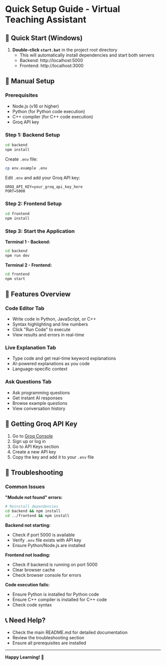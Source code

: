 # Quick Setup Guide - Virtual Teaching Assistant

## 🚀 Quick Start (Windows)

1. **Double-click `start.bat`** in the project root directory
   - This will automatically install dependencies and start both servers
   - Backend: http://localhost:5000
   - Frontend: http://localhost:3000

## 🔧 Manual Setup

### Prerequisites
- Node.js (v16 or higher)
- Python (for Python code execution)
- C++ compiler (for C++ code execution)
- Groq API key

### Step 1: Backend Setup
```bash
cd backend
npm install
```

Create `.env` file:
```bash
cp env.example .env
```

Edit `.env` and add your Groq API key:
```env
GROQ_API_KEY=your_groq_api_key_here
PORT=5000
```

### Step 2: Frontend Setup
```bash
cd frontend
npm install
```

### Step 3: Start the Application

**Terminal 1 - Backend:**
```bash
cd backend
npm run dev
```

**Terminal 2 - Frontend:**
```bash
cd frontend
npm start
```

## 🎯 Features Overview

### Code Editor Tab
- Write code in Python, JavaScript, or C++
- Syntax highlighting and line numbers
- Click "Run Code" to execute
- View results and errors in real-time

### Live Explanation Tab
- Type code and get real-time keyword explanations
- AI-powered explanations as you code
- Language-specific context

### Ask Questions Tab
- Ask programming questions
- Get instant AI responses
- Browse example questions
- View conversation history

## 🔑 Getting Groq API Key

1. Go to [Groq Console](https://console.groq.com/)
2. Sign up or log in
3. Go to API Keys section
4. Create a new API key
5. Copy the key and add it to your `.env` file

## 🐛 Troubleshooting

### Common Issues

**"Module not found" errors:**
```bash
# Reinstall dependencies
cd backend && npm install
cd ../frontend && npm install
```

**Backend not starting:**
- Check if port 5000 is available
- Verify `.env` file exists with API key
- Ensure Python/Node.js are installed

**Frontend not loading:**
- Check if backend is running on port 5000
- Clear browser cache
- Check browser console for errors

**Code execution fails:**
- Ensure Python is installed for Python code
- Ensure C++ compiler is installed for C++ code
- Check code syntax

## 📞 Need Help?

- Check the main README.md for detailed documentation
- Review the troubleshooting section
- Ensure all prerequisites are installed

---

**Happy Learning! 🚀** 